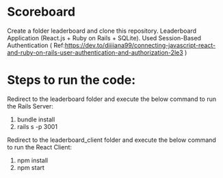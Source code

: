 # Scoreboard
Create a folder leaderboard and clone this repository.
Leaderboard Application (React.js + Ruby on Rails + SQLite).
Used Session-Based Authentication ( Ref:https://dev.to/diiiiana99/connecting-javascript-react-and-ruby-on-rails-user-authentication-and-authorization-2le3 )

# Steps to run the code:
Redirect to the leaderboard folder and execute the below command to run the Rails Server:
1) bundle install
2) rails s -p 3001

Redirect to the leaderboard_client folder and execute the below command to run the React Client:
1) npm install
2) npm start
